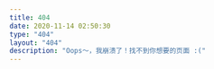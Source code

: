 ```yaml
---
title: 404
date: 2020-11-14 02:50:30
type: "404"
layout: "404"
description: "Oops～，我崩溃了！找不到你想要的页面 :("
---
```


